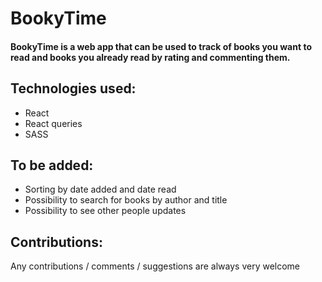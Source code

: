 # BookyTime

 #### BookyTime is a web app that can be used to track of books you want to read and books you already read by rating and commenting them.

## Technologies used:
- React
- React queries
- SASS

## To be added:
- Sorting by date added and date read
- Possibility to search for books by author and title
- Possibility to see other people updates 

## Contributions:
Any contributions / comments / suggestions are always very welcome 


